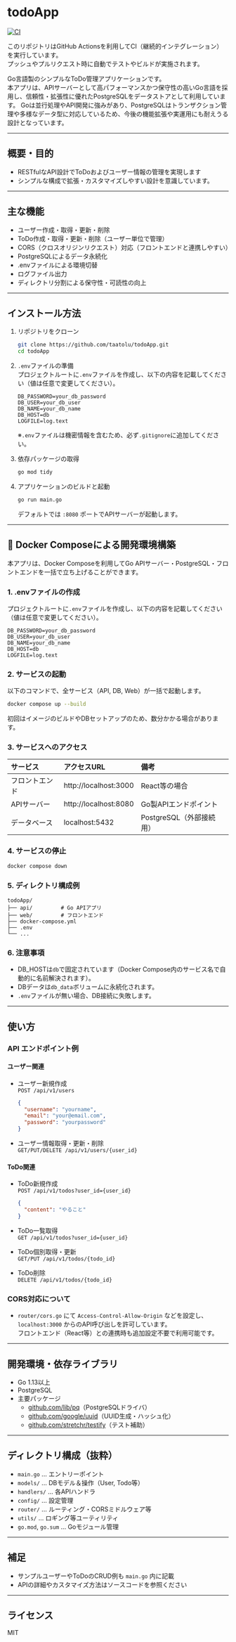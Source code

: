 # todoApp
[![CI](https://github.com/taatolu/todoApp/actions/workflows/ci.yml/badge.svg)](https://github.com/taatolu/todoApp/actions/workflows/ci.yml)

このリポジトリはGitHub Actionsを利用してCI（継続的インテグレーション）を実行しています。  
プッシュやプルリクエスト時に自動でテストやビルドが実施されます。

Go言語製のシンプルなToDo管理アプリケーションです。  
本アプリは、APIサーバーとして高パフォーマンスかつ保守性の高いGo言語を採用し、信頼性・拡張性に優れたPostgreSQLをデータストアとして利用しています。
Goは並行処理やAPI開発に強みがあり、PostgreSQLはトランザクション管理や多様なデータ型に対応しているため、今後の機能拡張や実運用にも耐えうる設計となっています。

---

## 概要・目的

- RESTfulなAPI設計でToDoおよびユーザー情報の管理を実現します
- シンプルな構成で拡張・カスタマイズしやすい設計を意識しています。

---

## 主な機能

- ユーザー作成・取得・更新・削除
- ToDo作成・取得・更新・削除（ユーザー単位で管理）
- CORS（クロスオリジンリクエスト）対応（フロントエンドと連携しやすい）
- PostgreSQLによるデータ永続化
- .envファイルによる環境切替
- ログファイル出力
- ディレクトリ分割による保守性・可読性の向上

---

## インストール方法

1. リポジトリをクローン

    ```sh
    git clone https://github.com/taatolu/todoApp.git
    cd todoApp
    ```

2. `.env`ファイルの準備  
   プロジェクトルートに`.env`ファイルを作成し、以下の内容を記載してください（値は任意で変更してください）。

    ```
    DB_PASSWORD=your_db_password
    DB_USER=your_db_user
    DB_NAME=your_db_name
    DB_HOST=db
    LOGFILE=log.text
    ```

    ※`.env`ファイルは機密情報を含むため、必ず`.gitignore`に追加してください。

3. 依存パッケージの取得

    ```sh
    go mod tidy
    ```

4. アプリケーションのビルドと起動

    ```sh
    go run main.go
    ```
    デフォルトでは `:8080` ポートでAPIサーバーが起動します。

---

## 🐳 Docker Composeによる開発環境構築 
本アプリは、Docker Composeを利用してGo APIサーバー・PostgreSQL・フロントエンドを一括で立ち上げることができます。

### 1. .envファイルの作成
プロジェクトルートに`.env`ファイルを作成し、以下の内容を記載してください（値は任意で変更してください）。

```
DB_PASSWORD=your_db_password
DB_USER=your_db_user
DB_NAME=your_db_name
DB_HOST=db
LOGFILE=log.text
```

### 2. サービスの起動
以下のコマンドで、全サービス（API, DB, Web）が一括で起動します。

```sh
docker compose up --build
```
初回はイメージのビルドやDBセットアップのため、数分かかる場合があります。

### 3. サービスへのアクセス

| サービス | アクセスURL | 備考 |
|:---|:---|:---|
| フロントエンド | http://localhost:3000 | React等の場合 |
| APIサーバー | http://localhost:8080 | Go製APIエンドポイント |
| データベース | localhost:5432 | PostgreSQL（外部接続用） |

### 4. サービスの停止
```sh
docker compose down
```

### 5. ディレクトリ構成例
```
todoApp/
├── api/         # Go APIアプリ
├── web/         # フロントエンド
├── docker-compose.yml
├── .env
└── ...
```
### 6. 注意事項
- DB_HOSTは`db`で固定されています（Docker Compose内のサービス名で自動的に名前解決されます）。
- DBデータは`db_data`ボリュームに永続化されます。
- `.env`ファイルが無い場合、DB接続に失敗します。

---

## 使い方

### API エンドポイント例

#### ユーザー関連

- ユーザー新規作成  
  `POST /api/v1/users`  
  ```json
  {
    "username": "yourname",
    "email": "your@email.com",
    "password": "yourpassword"
  }
  ```

- ユーザー情報取得・更新・削除  
  `GET/PUT/DELETE /api/v1/users/{user_id}`

#### ToDo関連

- ToDo新規作成  
  `POST /api/v1/todos?user_id={user_id}`  
  ```json
  {
    "content": "やること"
  }
  ```

- ToDo一覧取得  
  `GET /api/v1/todos?user_id={user_id}`

- ToDo個別取得・更新  
  `GET/PUT /api/v1/todos/{todo_id}`

- ToDo削除  
  `DELETE /api/v1/todos/{todo_id}`

### CORS対応について

- `router/cors.go` にて `Access-Control-Allow-Origin` などを設定し、`localhost:3000` からのAPI呼び出しを許可しています。  
  フロントエンド（React等）との連携時も追加設定不要で利用可能です。

---

## 開発環境・依存ライブラリ

- Go 1.13以上
- PostgreSQL
- 主要パッケージ
    - [github.com/lib/pq](https://pkg.go.dev/github.com/lib/pq)（PostgreSQLドライバ）
    - [github.com/google/uuid](https://pkg.go.dev/github.com/google/uuid)（UUID生成・ハッシュ化）
    - [github.com/stretchr/testify](https://pkg.go.dev/github.com/stretchr/testify)（テスト補助）

---

## ディレクトリ構成（抜粋）

- `main.go` ... エントリーポイント
- `models/` ... DBモデル＆操作（User, Todo等）
- `handlers/` ... 各APIハンドラ
- `config/` ... 設定管理
- `router/` ... ルーティング・CORSミドルウェア等
- `utils/` ... ロギング等ユーティリティ
- `go.mod`, `go.sum` ... Goモジュール管理

---

## 補足

- サンプルユーザーやToDoのCRUD例も `main.go` 内に記載
- APIの詳細やカスタマイズ方法はソースコードを参照ください

---

## ライセンス

MIT
